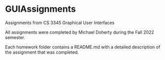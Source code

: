 # GUIAssignments

Assignments from CS 3345 Graphical User Interfaces

All assignments were completed by Michael Doherty during the Fall 2022 semester.

Each homework folder contains a README.md with a detailed description of the assignment that was completed.

